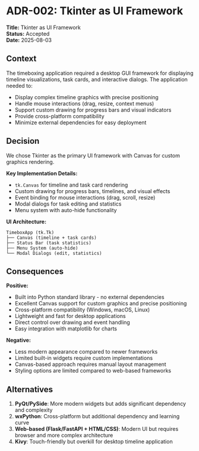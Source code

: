 # ADR-002: Tkinter as UI Framework

**Title:** Tkinter as UI Framework  
**Status:** Accepted  
**Date:** 2025-08-03  

## Context

The timeboxing application required a desktop GUI framework for displaying timeline visualizations, task cards, and interactive dialogs. The application needed to:

- Display complex timeline graphics with precise positioning
- Handle mouse interactions (drag, resize, context menus)
- Support custom drawing for progress bars and visual indicators
- Provide cross-platform compatibility
- Minimize external dependencies for easy deployment

## Decision

We chose Tkinter as the primary UI framework with Canvas for custom graphics rendering.

**Key Implementation Details:**
- `tk.Canvas` for timeline and task card rendering
- Custom drawing for progress bars, timelines, and visual effects
- Event binding for mouse interactions (drag, scroll, resize)
- Modal dialogs for task editing and statistics
- Menu system with auto-hide functionality

**UI Architecture:**
```
TimeboxApp (tk.Tk)
├── Canvas (timeline + task cards)
├── Status Bar (task statistics)
├── Menu System (auto-hide)
└── Modal Dialogs (edit, statistics)
```

## Consequences

**Positive:**
- Built into Python standard library - no external dependencies
- Excellent Canvas support for custom graphics and precise positioning
- Cross-platform compatibility (Windows, macOS, Linux)
- Lightweight and fast for desktop applications
- Direct control over drawing and event handling
- Easy integration with matplotlib for charts

**Negative:**
- Less modern appearance compared to newer frameworks
- Limited built-in widgets require custom implementations
- Canvas-based approach requires manual layout management
- Styling options are limited compared to web-based frameworks

## Alternatives

1. **PyQt/PySide**: More modern widgets but adds significant dependency and complexity
2. **wxPython**: Cross-platform but additional dependency and learning curve
3. **Web-based (Flask/FastAPI + HTML/CSS)**: Modern UI but requires browser and more complex architecture
4. **Kivy**: Touch-friendly but overkill for desktop timeline application

